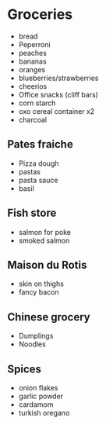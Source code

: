 # Groceries

- bread
- Peperroni
- peaches
- bananas
- oranges
- blueberries/strawberries
- cheerios
- Office snacks (cliff bars)
- corn starch
- oxo cereal container x2
- charcoal

## Pates fraiche

- Pizza dough
- pastas
- pasta sauce
- basil

## Fish store

- salmon for poke
- smoked salmon

## Maison du Rotis

- skin on thighs
- fancy bacon

## Chinese grocery

- Dumplings
- Noodles

## Spices

- onion flakes
- garlic powder
- cardamom
- turkish oregano
